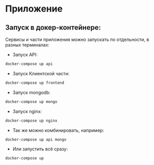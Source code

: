 # Приложение

## Запуск в докер-контейнере:

Сервисы и части приложения можно запускать по отдельности, в разных терминалах:


* Запуск API:
```bash
docker-compose up api
```

* Запуск Клиентской части:
```bash
docker-compose up frontend
```

* Запуск mongodb:
```bash
docker-compose up mongo
```

* Запуск nginx:
```bash
docker-compose up nginx
```

* Так же можно комбинировать, например:
```bash
docker-compose up api mongo
```

* Или запустить всё сразу:
```bash
docker-compose up
```
